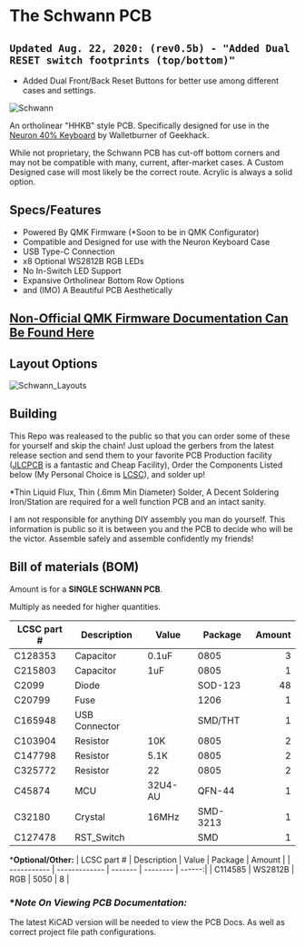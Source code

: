 # The Schwann PCB
## ```Updated Aug. 22, 2020: (rev0.5b) - "Added Dual RESET switch footprints (top/bottom)"```

- Added Dual Front/Back Reset Buttons for better use among different cases and settings.

![Schwann](https://cdn.discordapp.com/attachments/642426539824119849/690722239531974706/image0.jpg)

An ortholinear "HHKB" style PCB.  Specifically designed for use in the [Neuron 40% Keyboard](https://geekhack.org/index.php?topic=102681.0) by Walletburner of Geekhack. 

While not proprietary, the Schwann PCB has cut-off bottom corners and may not be compatible with many, current, after-market cases.  A Custom Designed case will most likely be the correct route. Acrylic is always a solid option.

## **Specs/Features**
- Powered By QMK Firmware (*Soon to be in QMK Configurator)
- Compatible and Designed for use with the Neuron Keyboard Case
- USB Type-C Connection
- x8 Optional WS2812B RGB LEDs
- No In-Switch LED Support
- Expansive Ortholinear Bottom Row Options
- and (IMO) A Beautiful PCB Aesthetically

## [**Non-Official QMK Firmware Documentation Can Be Found Here**](https://github.com/TheRoyalSweatshirt/The_Royal_QMK_Firmware_Vault/tree/master/In-Development_Boards/schwann)


## **Layout Options**
![Schwann_Layouts](https://raw.githubusercontent.com/The-Royal/The_Royal_Open-Source-Projects/schwann/xfile-data/schwann_layouts.png)

## **Building**
This Repo was realeased to the public so that you can order some of these for yourself and skip the chain! Just upload the gerbers from the latest release section and send them to your favorite PCB Production facility ([JLCPCB](https://jlcpcb.com/) is a fantastic and Cheap Facility), Order the Components Listed below (My Personal Choice is [LCSC](https://lcsc.com/)), and solder up! 

*Thin Liquid Flux, Thin (.6mm Min Diameter) Solder, A Decent Soldering Iron/Station are required for a well function PCB and an intact sanity.

I am not responsible for anything DIY assembly you man do yourself.  This information is public so it is  between you and the PCB to decide who will be the victor.  Assemble safely and assemble confidently my friends!

## **Bill of materials (BOM)**
Amount is for a **SINGLE SCHWANN PCB**.

Multiply as needed for higher quantities.

| LCSC part # | Description   | Value   | Package  | Amount |
| ----------- | ------------- | ------- | -------- | ------:|
| C128353     | Capacitor     | 0.1uF   | 0805     | 3      |
| C215803     | Capacitor     | 1uF     | 0805     | 1      |
| C2099       | Diode         |         | SOD-123  | 48     |
| C20799      | Fuse          |         | 1206     | 1      |
| C165948     | USB Connector |         | SMD/THT  | 1      |
| C103904     | Resistor      | 10K     | 0805     | 2      |
| C147798     | Resistor      | 5.1K    | 0805     | 2      |
| C325772     | Resistor      | 22      | 0805     | 2      |
| C45874      | MCU           | 32U4-AU | QFN-44   | 1      |
| C32180      | Crystal       | 16MHz   | SMD-3213 | 1      |
| C127478     | RST_Switch    |         | SMD      | 1      |

***Optional/Other:**
| LCSC part # | Description   | Value   | Package  | Amount |
| ----------- | ------------- | ------- | -------- | ------:|
| C114585     | WS2812B       | RGB     | 5050     | 8      |

### **Note On Viewing PCB Documentation:*
The latest KiCAD version will be needed to view the PCB Docs.  As well as correct project file path configurations.
